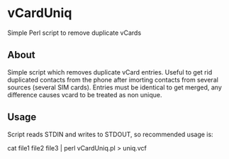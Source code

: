 # vCardUniq
Simple Perl script to remove duplicate vCards

About
---------
Simple script which removes duplicate vCard entries. Useful to get rid duplicated contacts from the phone
after imorting contacts from several sources (several SIM cards). Entries must be identical to get merged,
any difference causes vcard to be treated as non unique.

Usage
---------
Script reads STDIN and writes to STDOUT, so recommended usage is:

cat file1 file2 file3 | perl vCardUniq.pl > uniq.vcf
